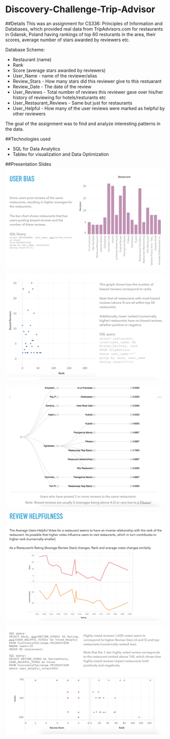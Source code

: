 # Discovery-Challenge-Trip-Advisor

##Details
This was an assignment for CS336: Principles of Information and Databases, which provided real data from TripAdvisors.com for restaurants in  Gdansk, Poland having rankings of top 60 resturants in the area, their scores, average number of stars awarded by reviewers etc. 

Database Scheme:
* Restaurant (name)
* Rank 
* Score  (average stars awarded by reviewers)
* User_Name -  name of the reviewer/alias
* Review_Stars - How many stars did this reviewer give to this restuarant
* Review_Date -  The date of the review
* User_Reviews - Total number of reviews this reviewer gave over his/her history of reviewing for hotels/resturants etc
* User_Restaurant_Reviews - Same but just for restaurants
* User_Helpful - How many of the user reviews were marked as helpful by other reviewers

The goal of the assignment was to find and analyze interesting patterns in the data.

##Technologies used
* SQL for Data Analytics
* Tableu for visualization and Data Optimization

##Presentation Slides
![alt tag](https://github.com/Samihaamin/Discovery-Challenge-Trip-Advisor/blob/master/User%20Bias.png)

![alt tag](https://github.com/Samihaamin/Discovery-Challenge-Trip-Advisor/blob/master/Biased%20Reviews.png)

![alt tag](https://github.com/Samihaamin/Discovery-Challenge-Trip-Advisor/blob/master/Bias%20Review%20Average%20Stars.png)

![alt tag](https://github.com/Samihaamin/Discovery-Challenge-Trip-Advisor/blob/master/Review%20Helpfulness.png)

![alt tag](https://github.com/Samihaamin/Discovery-Challenge-Trip-Advisor/blob/master/Review%20Helpfulness%20on%20rank.png)



